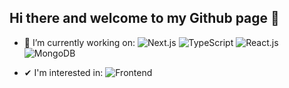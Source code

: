 ## Hi there and welcome to my Github page 👋

- 🔭 I’m currently working on:
  ![Next.js](https://img.shields.io/badge/Next.js-000?logo=next.js&logoColor=white)
  ![TypeScript](https://img.shields.io/badge/TypeScript-3178C6?logo=typescript&logoColor=white)
  ![React.js](https://img.shields.io/badge/React.js-61DAFB?logo=react&logoColor=white)
  ![MongoDB](https://img.shields.io/badge/MongoDB-47A248?logo=mongodb&logoColor=white)

- ✔ I'm interested in:
  ![Frontend](https://img.shields.io/badge/Frontend-Technologies-blue)
